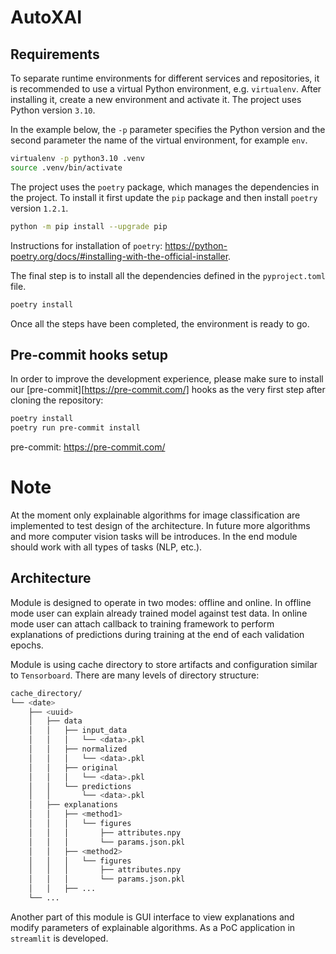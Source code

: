 # AutoXAI

## Requirements

To separate runtime environments for different services and repositories, it is
recommended to use a virtual Python environment, e.g. `virtualenv`. After
installing it, create a new environment and activate it. The project uses Python
version `3.10`.

In the example below, the `-p` parameter specifies the Python version
and the second parameter the name of the virtual environment, for
example `env`.

```bash
virtualenv -p python3.10 .venv
source .venv/bin/activate
```

The project uses the `poetry` package, which manages the dependencies in the
project. To install it first update the `pip` package and then install `poetry`
version `1.2.1`.

```bash
python -m pip install --upgrade pip
```

Instructions for installation of `poetry`:
https://python-poetry.org/docs/#installing-with-the-official-installer.

The final step is to install all the dependencies defined in the
`pyproject.toml` file.

```bash
poetry install
```

Once all the steps have been completed, the environment is ready to go.

## Pre-commit hooks setup

In order to improve the development experience, please make sure to install
our [pre-commit][https://pre-commit.com/] hooks as the very first step after
cloning the repository:

```bash
poetry install
poetry run pre-commit install
```

pre-commit: https://pre-commit.com/


# Note

At the moment only explainable algorithms for image classification are
implemented to test design of the architecture. In future more algorithms
and more computer vision tasks will be introduces. In the end module should
work with all types of tasks (NLP, etc.).

## Architecture

Module is designed to operate in two modes: offline and online. In offline
mode user can explain already trained model against test data. In online
mode user can attach callback to training framework to perform explanations
of predictions during training at the end of each validation epochs.

Module is using cache directory to store artifacts and configuration similar
to `Tensorboard`. There are many levels of directory structure:
```bash
cache_directory/
└── <date>
    ├── <uuid>
    │   ├── data
    │   │   ├── input_data
    │   │   │   └── <data>.pkl
    │   │   ├── normalized
    │   │   │   └── <data>.pkl
    │   │   ├── original
    │   │   │   └── <data>.pkl
    │   │   └── predictions
    │   │       └── <data>.pkl
    │   ├── explanations
    │   │   ├── <method1>
    │   │   │   └── figures
    │   │   │       ├── attributes.npy
    │   │   │       └── params.json.pkl
    │   │   ├── <method2>
    │   │   │   └── figures
    │   │   │       ├── attributes.npy
    │   │   │       └── params.json.pkl
    │   │   ├── ...
    └── ...
```

Another part of this module is GUI interface to view explanations and
modify parameters of explainable algorithms. As a PoC application in
`streamlit` is developed.
